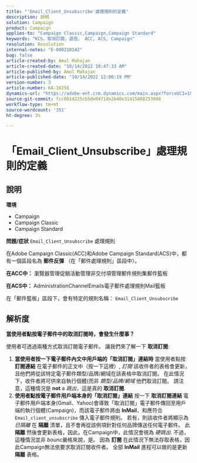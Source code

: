 ```yaml
---
title: "'Email_Client_Unsubscribe'處理規則的定義"
description: 說明
solution: Campaign
product: Campaign
applies-to: "Campaign Classic,Campaign,Campaign Standard"
keywords: "KCS，取消訂閱，退信， ACC, ACS, Campaign"
resolution: Resolution
internal-notes: "E-000210142"
bug: false
article-created-by: Amol Mahajan
article-created-date: "10/14/2022 10:47:33 AM"
article-published-by: Amol Mahajan
article-published-date: "10/14/2022 12:00:19 PM"
version-number: 3
article-number: KA-16256
dynamics-url: "https://adobe-ent.crm.dynamics.com/main.aspx?forceUCI=1&pagetype=entityrecord&etn=knowledgearticle&id=cc26f897-ad4b-ed11-bba2-002248086cae"
source-git-commit: fcc001d225cb5de0471de2b40e31415888253040
workflow-type: tm+mt
source-wordcount: '351'
ht-degree: 3%

---
```


# 「Email_Client_Unsubscribe」處理規則的定義

## 說明

<b>環境</b>
- Campaign
- Campaign Classic
- Campaign Standard

<b>問題/症狀</b>
`Email_Client_Unsubscribe` 處理規則

在Adobe Campaign Classic(ACC)和Adobe Campaign Standard(ACS)中，都有一個區段名為 <b>郵件反彈</b> （在「郵件處理規則」區段中）。

<b>在ACC中：</b> 瀏覽器管理促銷活動管理非交付項管理郵件規則集郵件籃板

<b>在ACS中： </b>AdministrationChannelEmails電子郵件處理規則Mail籃板

在「郵件籃板」區段下，會有特定的規則名稱： `Email_Client_Unsubscribe`


## 解析度


<b>當使用者點按電子郵件中的取消訂閱時，會發生什麼事？</b>

使用者可透過兩種方式取消訂閱電子郵件。 讓我們來了解一下 <b>取消訂閱</b>:

1. <b>當使用者按一下電子郵件內文中用戶端的「取消訂閱」連結時</b>
當使用者點按
<b>訂閱連結</b> 在電子郵件的正文中（按一下這裡）, *訂閱* 該收件者的表格會更新，且他們將從該特定電子郵件類型/品牌/網域在該表格中取消訂閱。 在此情況下，收件者將可供來自執行個體(而非 *類型/品牌/網域* 他們取消訂閱。 請注意，這種情況是 <b>not</b> a *跳出*，這是真的 <b>取消訂閱</b>.
2. <b>使用者點按電子郵件用戶端本身的「取消訂閱」連結</b>
按一下 
<b>取消訂閱連結</b> 電子郵件用戶端本身(Gmail、Yahoo)會導致「取消訂閱」電子郵件傳回至用戶端的執行個體(Campaign)，而該電子郵件將由 <b>InMail</b>，和應符合 `Email_client_unsubscribe` 傳入電子郵件規則。 若有，則該收件者將顯示為 *已隔離* 在 <b>隔離</b> 清單，且不會再從該例項針對任何品牌傳送任何電子郵件。 此 <b>隔離</b> 然後會更新表格，因此，在Campaign中，此情況會視為 *硬跳出*. 不過，這種情況並非 *bounc*&#x200B;嚴格來說，是。 因為 <b>訂閱</b> 在此情況下無法存取表格，因此Campaign無法依要求取消訂閱收件者。 全部 <b>InMail</b> 進程可以做的是更新 <b>隔離</b> 表格。

